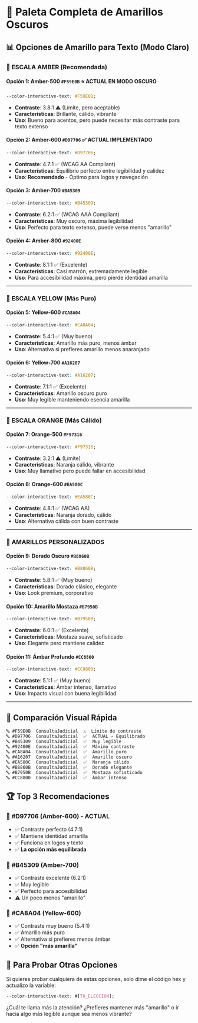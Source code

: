 # 🎨 Paleta Completa de Amarillos Oscuros

## 📊 **Opciones de Amarillo para Texto (Modo Claro)**

### 🔶 **ESCALA AMBER (Recomendada)**

#### **Opción 1: Amber-500** `#F59E0B` ⭐ **ACTUAL EN MODO OSCURO**
```css
--color-interactive-text: #F59E0B;
```
- **Contraste**: 3.8:1 ⚠️ (Límite, pero aceptable)
- **Características**: Brillante, cálido, vibrante
- **Uso**: Bueno para acentos, pero puede necesitar más contraste para texto extenso

#### **Opción 2: Amber-600** `#D97706` ✅ **ACTUAL IMPLEMENTADO**
```css
--color-interactive-text: #D97706;
```
- **Contraste**: 4.7:1 ✅ (WCAG AA Compliant)
- **Características**: Equilibrio perfecto entre legibilidad y calidez
- **Uso**: **Recomendado** - Óptimo para logos y navegación

#### **Opción 3: Amber-700** `#B45309`
```css
--color-interactive-text: #B45309;
```
- **Contraste**: 6.2:1 ✅ (WCAG AAA Compliant)
- **Características**: Muy oscuro, máxima legibilidad
- **Uso**: Perfecto para texto extenso, puede verse menos "amarillo"

#### **Opción 4: Amber-800** `#92400E`
```css
--color-interactive-text: #92400E;
```
- **Contraste**: 8.1:1 ✅ (Excelente)
- **Características**: Casi marrón, extremadamente legible
- **Uso**: Para accesibilidad máxima, pero pierde identidad amarilla

---

### 🔆 **ESCALA YELLOW (Más Puro)**

#### **Opción 5: Yellow-600** `#CA8A04`
```css
--color-interactive-text: #CA8A04;
```
- **Contraste**: 5.4:1 ✅ (Muy bueno)
- **Características**: Amarillo más puro, menos ámbar
- **Uso**: Alternativa si prefieres amarillo menos anaranjado

#### **Opción 6: Yellow-700** `#A16207`
```css
--color-interactive-text: #A16207;
```
- **Contraste**: 7.1:1 ✅ (Excelente)
- **Características**: Amarillo oscuro puro
- **Uso**: Muy legible manteniendo esencia amarilla

---

### 🧡 **ESCALA ORANGE (Más Cálido)**

#### **Opción 7: Orange-500** `#F97316`
```css
--color-interactive-text: #F97316;
```
- **Contraste**: 3.2:1 ⚠️ (Límite)
- **Características**: Naranja cálido, vibrante
- **Uso**: Muy llamativo pero puede fallar en accesibilidad

#### **Opción 8: Orange-600** `#EA580C`
```css
--color-interactive-text: #EA580C;
```
- **Contraste**: 4.8:1 ✅ (WCAG AA)
- **Características**: Naranja dorado, cálido
- **Uso**: Alternativa cálida con buen contraste

---

### 🎨 **AMARILLOS PERSONALIZADOS**

#### **Opción 9: Dorado Oscuro** `#B8860B`
```css
--color-interactive-text: #B8860B;
```
- **Contraste**: 5.8:1 ✅ (Muy bueno)
- **Características**: Dorado clásico, elegante
- **Uso**: Look premium, corporativo

#### **Opción 10: Amarillo Mostaza** `#B7950B`
```css
--color-interactive-text: #B7950B;
```
- **Contraste**: 6.0:1 ✅ (Excelente)
- **Características**: Mostaza suave, sofisticado
- **Uso**: Elegante pero mantiene calidez

#### **Opción 11: Ámbar Profundo** `#CC8800`
```css
--color-interactive-text: #CC8800;
```
- **Contraste**: 5.1:1 ✅ (Muy bueno)
- **Características**: Ámbar intenso, llamativo
- **Uso**: Impacto visual con buena legibilidad

---

## 🎯 **Comparación Visual Rápida**

```
🔤 #F59E0B  ConsultaJudicial  ⚠️  Límite de contraste
🔤 #D97706  ConsultaJudicial  ✅  ACTUAL - Equilibrado  
🔤 #B45309  ConsultaJudicial  ✅  Muy legible
🔤 #92400E  ConsultaJudicial  ✅  Máximo contraste
🔤 #CA8A04  ConsultaJudicial  ✅  Amarillo puro
🔤 #A16207  ConsultaJudicial  ✅  Amarillo oscuro
🔤 #EA580C  ConsultaJudicial  ✅  Naranja cálido
🔤 #B8860B  ConsultaJudicial  ✅  Dorado elegante
🔤 #B7950B  ConsultaJudicial  ✅  Mostaza sofisticado
🔤 #CC8800  ConsultaJudicial  ✅  Ámbar intenso
```

## 🏆 **Top 3 Recomendaciones**

### 🥇 **#D97706 (Amber-600)** - **ACTUAL**
- ✅ Contraste perfecto (4.7:1)
- ✅ Mantiene identidad amarilla 
- ✅ Funciona en logos y texto
- ✅ **La opción más equilibrada**

### 🥈 **#B45309 (Amber-700)**
- ✅ Contraste excelente (6.2:1)
- ✅ Muy legible
- ✅ Perfecto para accesibilidad
- ⚠️ Un poco menos "amarillo"

### 🥉 **#CA8A04 (Yellow-600)**
- ✅ Contraste muy bueno (5.4:1)
- ✅ Amarillo más puro
- ✅ Alternativa si prefieres menos ámbar
- ✅ **Opción "más amarilla"**

## 🧪 **Para Probar Otras Opciones**

Si quieres probar cualquiera de estas opciones, solo dime el código hex y actualizo la variable:

```css
--color-interactive-text: #[TU_ELECCIÓN];
```

¿Cuál te llama más la atención? ¿Prefieres mantener más "amarillo" o ir hacia algo más legible aunque sea menos vibrante?